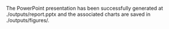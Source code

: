 The PowerPoint presentation has been successfully generated at ./outputs/report.pptx and the associated charts are saved in ./outputs/figures/.